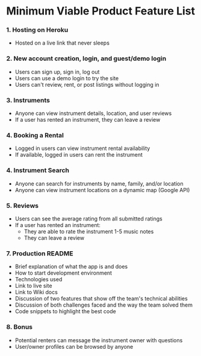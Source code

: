 # Minimum Viable Product Feature List

### 1. Hosting on Heroku
* Hosted on a live link that never sleeps

### 2. New account creation, login, and guest/demo login
* Users can sign up, sign in, log out
* Users can use a demo login to try the site
* Users can't review, rent, or post listings without logging in

### 3. Instruments
* Anyone can view instrument details, location, and user reviews
* If a user has rented an instrument, they can leave a review

### 4. Booking a Rental
* Logged in users can view instrument rental availability
* If available, logged in users can rent the instrument

### 4. Instrument Search
* Anyone can search for instruments by name, family, and/or location
* Anyone can view instrument locations on a dynamic map (Google API)

### 5. Reviews
* Users can see the average rating from all submitted ratings
* If a user has rented an instrument:
    * They are able to rate the instrument 1-5 music notes
    * They can leave a review

### 7. Production README
* Brief explanation of what the app is and does
* How to start development environment
* Technologies used
* Link to live site
* Link to Wiki docs
* Discussion of two features that show off the team's technical abilities
* Discussion of both challenges faced and the way the team solved them
* Code snippets to highlight the best code

### 8. Bonus
* Potential renters can message the instrument owner with questions
* User/owner profiles can be browsed by anyone
